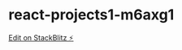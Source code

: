 # react-projects1-m6axg1

[Edit on StackBlitz ⚡️](https://stackblitz.com/edit/react-projects1-m6axg1)